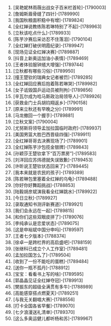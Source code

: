 
1. [吴艳妮林雨薇出战女子百米栏首轮]-[1790003]
1. [詹姆斯眉骨缝了四针]-[1789990]
1. [我国秋粮面积稳中有增]-[1789824]
1. [全红婵说教练陈若琳特别了不起]-[1789963]
1. [立秋该吃点什么]-[1789933]
1. [陈芋汐赛后采访忍不住落泪]-[1790104]
1. [全红婵打破伏明霞纪录]-[1789947]
1. [现场见证全红婵决赛]-[1789887]
1. [抖音上新奥运加油小表情]-[1789469]
1. [王者体验服钟馗大增强]-[1789744]
1. [立秋都有哪些习俗]-[1789950]
1. [撞王楚钦的瑞典女记者被罚]-[1789285]
1. [全红婵回应赛后抱着陈若琳哭]-[1789982]
1. [女子诋毁国乒运动员被刑拘]-[1789856]
1. [辛瓦尔成为哈马斯政治局领导人]-[1789926]
1. [获救金门士兵胡钧翔返乡]-[1790158]
1. [原来立秋还有早晚之分]-[1789991]
1. [马龙撤回一个握手]-[1789881]
1. [立秋文案]-[1790004]
1. [尤努斯将领导孟加拉国临时政府]-[1789937]
1. [美国男篮大胜巴西晋级四强]-[1789911]
1. [全红婵哥哥去决赛现场了]-[1789901]
1. [全红婵陈芋汐包揽金银牌]-[1789843]
1. [孙颖莎王楚钦拿下“百万票房”]-[1789583]
1. [刘洋回应苏炜德就失误致歉]-[1789453]
1. [许昕说王楚钦状态回来了]-[1789445]
1. [我本来就是农民的孩子]-[1789389]
1. [陈若琳包里塞着全红婵的乌龟]-[1789488]
1. [你好你好舞蹈挑战]-[1788853]
1. [陆毅胡彦斌演我看全红婵跳水]-[1789922]
1. [今日立秋]-[1789927]
1. [录取通知书测评新赛道]-[1789921]
1. [我们会永远在一起]-[1789815]
1. [和你们这些双眼皮拼了]-[1789076]
1. [李纯承认是恋爱状态]-[1789075]
1. [这是申裕斌中国分申吗]-[1789597]
1. [王者七夕版本]-[1788374]
1. [徐卓一是跨栏界的高启盛吧]-[1788159]
1. [张继科已成立个人工作室]-[1789481]
1. [孟加拉国怎么了]-[1789504]
1. [收到了一份不能吃的蛋糕]-[1789484]
1. [送你一瓶不孤丹]-[1788912]
1. [宝宝：看看书上写的啥]-[1789595]
1. [郭晶晶见证全红婵夺冠]-[1789913]
1. [樊振东的超级全满贯有多牛]-[1788989]
1. [高能感穿搭点燃夏天]-[1789251]
1. [与我无关翻唱大赛]-[1788556]
1. [打卡全国各省早餐]-[1789070]
1. [七夕浪漫送礼清单]-[1789370]
1. [这么多奥运健儿都听杨和苏]-[1789967]